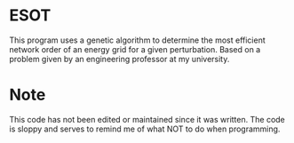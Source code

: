 # ESOT
This program uses a genetic algorithm to determine the most efficient network order of an energy grid for a given perturbation. Based on a problem given by an engineering professor at my university.

# Note
This code has not been edited or maintained since it was written. The code is sloppy and serves to remind me of what NOT to do when programming.
